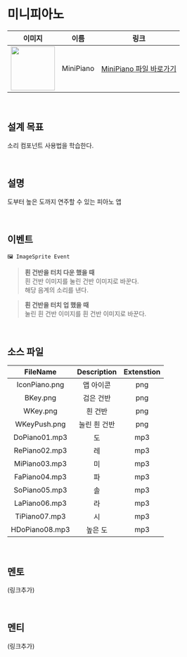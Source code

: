 # 미니피아노

|                                                            이미지                                                             |   이름    |        링크        |
| :---------------------------------------------------------------------------------------------------------------------------: | :-------: | :----------------: |
| <img src="https://user-images.githubusercontent.com/79021544/220135937-292e22c7-5ff4-44a2-9480-1100f9c58bf1.png" width="100"> | MiniPiano | [MiniPiano 파일 바로가기](#) |
<br>

## 설계 목표

소리 컴포넌트 사용법을 학습한다.

<br>

## 설명

도부터 높은 도까지 연주할 수 있는 피아노 앱

<br>

## 이벤트

```
🖼 ImageSprite Event
```

> **흰 건반을 터치 다운 했을 때** \
> 흰 건반 이미지를 눌린 건반 이미지로 바꾼다. \
> 해당 음계의 소리를 낸다.

> **흰 건반을 터치 업 했을 때** \
> 눌린 흰 건반 이미지를 흰 건반 이미지로 바꾼다.

<br>

## 소스 파일

|    FileName    | Description  | Extenstion |
| :------------: | :----------: | :--------: |
| IconPiano.png  |  앱 아이콘   |    png     |
|    BKey.png    |  검은 건반   |    png     |
|    WKey.png    |   흰 건반    |    png     |
|  WKeyPush.png  | 눌린 흰 건반 |    png     |
| DoPiano01.mp3  |      도      |    mp3     |
| RePiano02.mp3  |      레      |    mp3     |
| MiPiano03.mp3  |      미      |    mp3     |
| FaPiano04.mp3  |      파      |    mp3     |
| SoPiano05.mp3  |      솔      |    mp3     |
| LaPiano06.mp3  |      라      |    mp3     |
| TiPiano07.mp3  |      시      |    mp3     |
| HDoPiano08.mp3 |   높은 도    |    mp3     |

<br>

## 멘토

(링크추가)

<br>

## 멘티

(링크추가)
